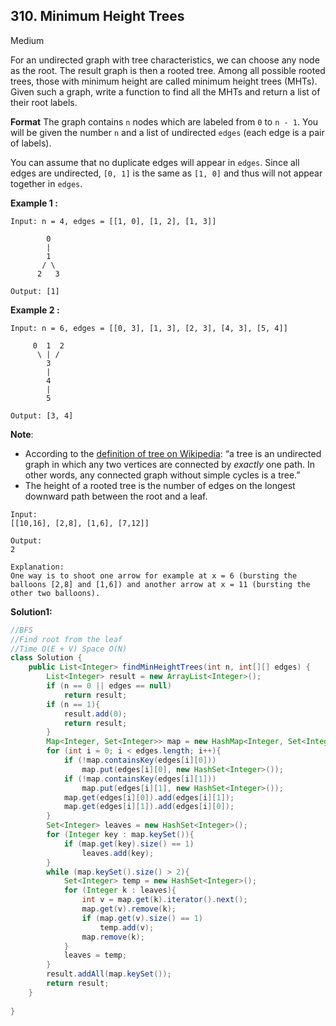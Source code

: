 ## 310. Minimum Height Trees

Medium

For an undirected graph with tree characteristics, we can choose any node as the root. The result graph is then a rooted tree. Among all possible rooted trees, those with minimum height are called minimum height trees (MHTs). Given such a graph, write a function to find all the MHTs and return a list of their root labels.

**Format**
The graph contains `n` nodes which are labeled from `0` to `n - 1`. You will be given the number `n` and a list of undirected `edges` (each edge is a pair of labels).

You can assume that no duplicate edges will appear in `edges`. Since all edges are undirected, `[0, 1]` is the same as `[1, 0]` and thus will not appear together in `edges`.

**Example 1 :**

```
Input: n = 4, edges = [[1, 0], [1, 2], [1, 3]]

        0
        |
        1
       / \
      2   3 

Output: [1]
```

**Example 2 :**

```
Input: n = 6, edges = [[0, 3], [1, 3], [2, 3], [4, 3], [5, 4]]

     0  1  2
      \ | /
        3
        |
        4
        |
        5 

Output: [3, 4]
```

**Note**:

- According to the [definition of tree on Wikipedia](https://en.wikipedia.org/wiki/Tree_(graph_theory)): “a tree is an undirected graph in which any two vertices are connected by *exactly* one path. In other words, any connected graph without simple cycles is a tree.”
- The height of a rooted tree is the number of edges on the longest downward path between the root and a leaf.

```
Input:
[[10,16], [2,8], [1,6], [7,12]]

Output:
2

Explanation:
One way is to shoot one arrow for example at x = 6 (bursting the balloons [2,8] and [1,6]) and another arrow at x = 11 (bursting the other two balloons).
```

**Solution1:**

```java
//BFS
//Find root from the leaf
//Time O(E + V) Space O(N)
class Solution {
    public List<Integer> findMinHeightTrees(int n, int[][] edges) {
        List<Integer> result = new ArrayList<Integer>();
        if (n == 0 || edges == null)
            return result;
        if (n == 1){
            result.add(0);
            return result;
        }
        Map<Integer, Set<Integer>> map = new HashMap<Integer, Set<Integer>>();
        for (int i = 0; i < edges.length; i++){
            if (!map.containsKey(edges[i][0]))
                map.put(edges[i][0], new HashSet<Integer>());
            if (!map.containsKey(edges[i][1]))
                map.put(edges[i][1], new HashSet<Integer>());
            map.get(edges[i][0]).add(edges[i][1]);
            map.get(edges[i][1]).add(edges[i][0]);
        }
        Set<Integer> leaves = new HashSet<Integer>();
        for (Integer key : map.keySet()){
            if (map.get(key).size() == 1)
                leaves.add(key);
        }
        while (map.keySet().size() > 2){
            Set<Integer> temp = new HashSet<Integer>();
            for (Integer k : leaves){
                int v = map.get(k).iterator().next();
                map.get(v).remove(k);
                if (map.get(v).size() == 1)
                    temp.add(v);
                map.remove(k);
            }
            leaves = temp;
        }
        result.addAll(map.keySet());
        return result;
    }
    
}
```

